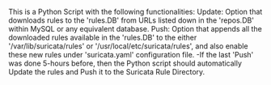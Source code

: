 This is a Python Script with the following functionalities:
  Update: Option that downloads rules to the 'rules.DB' from URLs listed down in the 'repos.DB' within MySQL or any equivalent database.
  Push: Option that appends all the downloaded rules available in the 'rules.DB' to the either '/var/lib/suricata/rules' or '/usr/local/etc/suricata/rules', and also enable these new rules under 'suricata.yaml' configuration file.
  -If the last 'Push' was done 5-hours before, then the Python script should automatically Update the rules and Push it to the Suricata Rule Directory.
